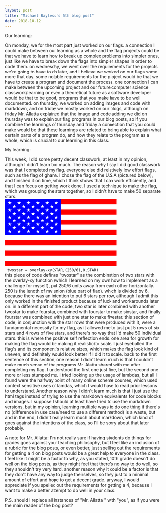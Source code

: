 ```yaml
---
layout: post
title: "Michael Bayless's 5th blog post"
date: 2018-10-12
---
```


Our learning:

On monday, we for the most part just worked on our flags. a connection I could make between our learning as a whole and the flag projects could be that we have to learn how to break up complex problems into simpler ones, just like we have to break down the flags into simpler shapes in order to code them. on wednesday, we went over the requirements for the projects we're going to have to do later, and I believe we worked on our flags some more that day. some notable requirements for the project would be that we have to create a program and document the process. one connection I can make between the upcoming project and our future computer science classwork/learning or even a theoretical future as a software developer would be that to be good, programs that you make have to be well documented. on thursday, we worked on adding images and code with markdown, and on friday we mostly worked on our blogs, although on friday Mr. Allatta explained that the image and code adding we did on thursday was to explain our flag programs in our blog posts, so if you combine the learnings of thursday and friday a connection that you could make would be that these learnings are related to being able to explain what certain parts of a program do, and how they relate to the program as a whole, which is crucial to our learning in this class. <!--ellohell (see urbandictionary definition, second from the top) that was such a bs connection-->

My learning:

This week, I did some pretty decent classwork, at least in my opinion, although I didn't learn too much. The reason why I say I did good classwork was that I completed my flag. everyone else did relatively low effort flags, such as the flag of ghana. I chose the flag of the U.S.A (pictured below), and finished it on time, which I think shows that I can work efficiently, and that I can focus on getting work done. I used a technique to make the flag, which was grouping the stars together, so I didn't have to make 50 separate stars.
<br>
<img src="/images/flag.png" title="im so sorry, there's actually only 49 stars." width="360" height="216">
<br>
<code> twostar = overlay-xy(STAR,(250/6),0,STAR) </code>
<br>
this piece of code defines "twostar" as the combination of two stars with the overlay-xy function (which I learned on my own how to implement as a challenge for myself), put 250/6 units away from each other horizontally. 250 is the length of my union (blue part of flag), which is divided by 6, because there was an intention to put 6 stars per row, although I admit this only worked in the finished product because of luck and workarounds later on. in a different part of the code, two star is later combined with another twostar to make fourstar, combined with fourstar to make sixstar, and finally fourstar was combined with just one star to make fivestar. this section of code, in conjunction with the star rows that were produced with it, were a fundamental necessity for my flag, as it allowed me to just put 5 rows of six stars and 4 rows of five stars, and there's no way that I'd make 50 individual stars. this is where the positive self reflection ends. one area for growth for making the flag would be making it realistic/to scale. I just eyeballed the flag's and its component's relative sizes, which makes the flag look kind of uneven, and definitely would look better if I did it to scale. back to the first sentence of this section, one reason I didn't learn much is that I couldn't make much sense of the programs Mr. Alatta shared with me after completing my flag. I understood the first one just fine, but the second one more or less stumped me. I tried looking up the usage of lambdas, but all I found were the halfway point of many online scheme courses, which used context sensitive uses of lamdas, which I would have to read prior lessons to understand. Another reason why I didn't learn much is that I just use the html tags instead of trying to use the markdown equivalents for code blocks and images. I suppose I should at least have tried to use the markdown versions, but in my opinion, learning multiple ways to do one thing if there's no (difference in use case/need to use a different method) is a waste, but and in the end, I didn't really learn much about markdown, which kind of goes against the intentions of the class, so I'll be sorry about that later probably.


A note for Mr. Allatta:
I'm not really sure if having students do things for grades goes against your teaching philosophy, but I feel like an inclusion of a rubric for the blog posts, or even better, just spelling out the requirements for getting a 4 on blog posts would be a great help to everyone in the class. I feel like it might be a factor to why, as you stated, 10th grade doesn't do well on the blog posts, as they might feel that there's no way to do well, so they shouldn't try very hard. another reason why it could be a factor is that they don't have any way to judge theirselves, so they just to a minimal amount of effort and hope to get a decent grade. anyway, I would appreciate if you spelled out the requirements for getting a 4, because I want to make a better attempt to do well in your class.

P.S. should I replace all instances of "Mr. Allatta " with "you", as if you were the main reader of the blog post?
